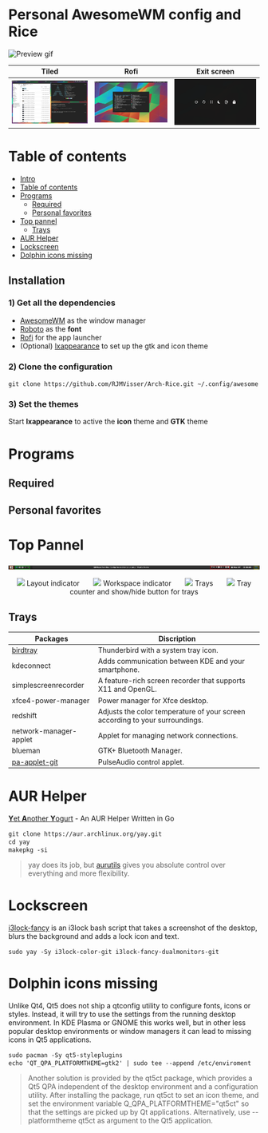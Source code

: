 Personal AwesomeWM config and Rice
==================================

![Preview gif](rice.gif?raw=true)

| Tiled         | Rofi         | Exit screen   |
|:-------------:|:-------------:|:-------------:|
|![](tiled.png)|![](rofi.png)|![](exitscreen.png)|
    
Table of contents
=================
<!--ts-->
   * [Intro](#personal-awesomewm-config-and-rice)
   * [Table of contents](#table-of-contents)
   * [Programs](#programs)
      * [Required](#required)
      * [Personal favorites](#personal-favorites)
   * [Top pannel](#top-pannel)
      * [Trays](#trays)
   * [AUR Helper](#aur-helper)
   * [Lockscreen](#lockscreen)
   * [Dolphin icons missing](#dolphin-icons-missing)
<!--te-->

## Installation

### 1) Get all the dependencies
- [AwesomeWM](https://awesomewm.org/) as the window manager
- [Roboto](https://fonts.google.com/specimen/Roboto) as the **font**
- [Rofi](https://github.com/DaveDavenport/rofi) for the app launcher
- (Optional) [lxappearance](https://sourceforge.net/projects/lxde/files/LXAppearance/) to set up the gtk and icon theme

### 2) Clone the configuration

```
git clone https://github.com/RJMVisser/Arch-Rice.git ~/.config/awesome
```

### 3) Set the themes
Start **lxappearance** to active the **icon** theme and **GTK** theme

Programs
========

Required
--------

Personal favorites
------------------


Top Pannel
==========
![Screenshot of top pannel](toppannel.png)


<p align="center">
<img src="https://placehold.it/15/fb5700/000000?text=+"> Layout indicator
&nbsp;&nbsp;&nbsp;&nbsp;&nbsp;
<img src="https://placehold.it/15/00fb02/000000?text=+"> Workspace indicator
&nbsp;&nbsp;&nbsp;&nbsp;&nbsp;
<img src="https://placehold.it/15/fb0000/000000?text=+"> Trays
&nbsp;&nbsp;&nbsp;&nbsp;&nbsp;
<img src="https://placehold.it/15/fbf100/000000?text=+"> Tray counter and show/hide button for trays 
</p>


Trays
-----

| Packages |Discription|
|---|---|
|[birdtray](https://github.com/gyunaev/birdtray)|Thunderbird with a system tray icon.|
|kdeconnect|Adds communication between KDE and your smartphone.|
|simplescreenrecorder|A feature-rich screen recorder that supports X11 and OpenGL.|
|xfce4-power-manager|Power manager for Xfce desktop.|
|redshift|Adjusts the color temperature of your screen according to your surroundings.|
|network-manager-applet|Applet for managing network connections.|
|blueman|GTK+ Bluetooth Manager.|
|[pa-applet-git](https://github.com/fernandotcl/pa-applet)|PulseAudio control applet.|


AUR Helper
==========
[**Y**et **A**nother **Y**ogurt](https://github.com/Jguer/yay) - An AUR Helper Written in Go
```
git clone https://aur.archlinux.org/yay.git
cd yay
makepkg -si
```
> yay does its job, but [aurutils](https://github.com/AladW/aurutils) gives you absolute control over everything and more flexibility.


Lockscreen
==========
[i3lock-fancy](https://github.com/meskarune/i3lock-fancy) is an i3lock bash script that takes a screenshot of the desktop, blurs the background and adds a lock icon and text.
```
sudo yay -Sy i3lock-color-git i3lock-fancy-dualmonitors-git
```


Dolphin icons missing
=====================
Unlike Qt4, Qt5 does not ship a qtconfig utility to configure fonts, icons or styles. Instead, it will try to use the settings from the running desktop environment. In KDE Plasma or GNOME this works well, but in other less popular desktop environments or window managers it can lead to missing icons in Qt5 applications.
```
sudo pacman -Sy qt5-styleplugins  
echo 'QT_QPA_PLATFORMTHEME=gtk2' | sudo tee --append /etc/enviroment
```
> Another solution is provided by the qt5ct package, which provides a Qt5 QPA independent of the desktop environment and a configuration utility. After installing the package, run qt5ct to set an icon theme, and set the environment variable Q\_QPA\_PLATFORMTHEME="qt5ct" so that the settings are picked up by Qt applications. Alternatively, use --platformtheme qt5ct as argument to the Qt5 application. 
